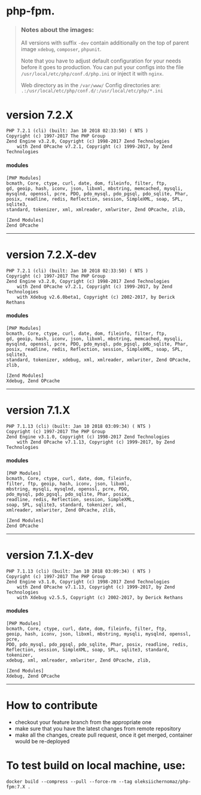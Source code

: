 # php-fpm. 

>### Notes about the images:
>
> All versions with suffix `-dev` contain additionally on the top of parent image `xdebug`, `composer`, `phpunit`.
>
>Note that you have to adjust default configuration for your needs before it goes to production. 
>You can put your configs into the file `/usr/local/etc/php/conf.d/php.ini` or inject it with `nginx`.
>
>Web directory as in the `/var/www/`
>Config directories are: `.:/usr/local/etc/php/conf.d/:/usr/local/etc/php/*.ini`

# version 7.2.X

```
PHP 7.2.1 (cli) (built: Jan 10 2018 02:33:50) ( NTS )
Copyright (c) 1997-2017 The PHP Group
Zend Engine v3.2.0, Copyright (c) 1998-2017 Zend Technologies
    with Zend OPcache v7.2.1, Copyright (c) 1999-2017, by Zend Technologies
```

#### modules

```
[PHP Modules]
bcmath, Core, ctype, curl, date, dom, fileinfo, filter, ftp, 
gd, geoip, hash, iconv, json, libxml, mbstring, memcached, mysqli, 
mysqlnd, openssl, pcre, PDO, pdo_mysql, pdo_pgsql, pdo_sqlite, Phar, 
posix, readline, redis, Reflection, session, SimpleXML, soap, SPL, sqlite3, 
standard, tokenizer, xml, xmlreader, xmlwriter, Zend OPcache, zlib, 

[Zend Modules]
Zend OPcache
```
----------
# version 7.2.X-dev

```
PHP 7.2.1 (cli) (built: Jan 10 2018 02:33:50) ( NTS )
Copyright (c) 1997-2017 The PHP Group
Zend Engine v3.2.0, Copyright (c) 1998-2017 Zend Technologies
    with Zend OPcache v7.2.1, Copyright (c) 1999-2017, by Zend Technologies
    with Xdebug v2.6.0beta1, Copyright (c) 2002-2017, by Derick Rethans
```

#### modules

```
[PHP Modules]
bcmath, Core, ctype, curl, date, dom, fileinfo, filter, ftp, 
gd, geoip, hash, iconv, json, libxml, mbstring, memcached, mysqli, 
mysqlnd, openssl, pcre, PDO, pdo_mysql, pdo_pgsql, pdo_sqlite, Phar, 
posix, readline, redis, Reflection, session, SimpleXML, soap, SPL, sqlite3, 
standard, tokenizer, xdebug, xml, xmlreader, xmlwriter, Zend OPcache, zlib, 

[Zend Modules]
Xdebug, Zend OPcache
```
----------
# version 7.1.X

```
PHP 7.1.13 (cli) (built: Jan 10 2018 03:09:34) ( NTS )
Copyright (c) 1997-2017 The PHP Group
Zend Engine v3.1.0, Copyright (c) 1998-2017 Zend Technologies
    with Zend OPcache v7.1.13, Copyright (c) 1999-2017, by Zend Technologies
```

#### modules

```
[PHP Modules]
bcmath, Core, ctype, curl, date, dom, fileinfo, 
filter, ftp, geoip, hash, iconv, json, libxml, 
mbstring, mysqli, mysqlnd, openssl, pcre, PDO, 
pdo_mysql, pdo_pgsql, pdo_sqlite, Phar, posix, 
readline, redis, Reflection, session, SimpleXML, 
soap, SPL, sqlite3, standard, tokenizer, xml, 
xmlreader, xmlwriter, Zend OPcache, zlib, 

[Zend Modules]
Zend OPcache
```

----------
# version 7.1.X-dev

```
PHP 7.1.13 (cli) (built: Jan 10 2018 03:09:34) ( NTS )
Copyright (c) 1997-2017 The PHP Group
Zend Engine v3.1.0, Copyright (c) 1998-2017 Zend Technologies
    with Zend OPcache v7.1.13, Copyright (c) 1999-2017, by Zend Technologies
    with Xdebug v2.5.5, Copyright (c) 2002-2017, by Derick Rethans
```

#### modules

```
[PHP Modules]
bcmath, Core, ctype, curl, date, dom, fileinfo, filter, ftp, 
geoip, hash, iconv, json, libxml, mbstring, mysqli, mysqlnd, openssl, pcre, 
PDO, pdo_mysql, pdo_pgsql, pdo_sqlite, Phar, posix, readline, redis, 
Reflection, session, SimpleXML, soap, SPL, sqlite3, standard, tokenizer, 
xdebug, xml, xmlreader, xmlwriter, Zend OPcache, zlib, 

[Zend Modules]
Xdebug, Zend OPcache
```

----------
# How to contribute

- checkout your feature branch from the appropriate one
- make sure that you have the latest changes from remote repository
- make all the changes, create pull request, once it get merged, container would be re-deployed


# To test build on local machine, use:

```
docker build --compress --pull --force-rm --tag oleksiichernomaz/php-fpm:7.X .
```
